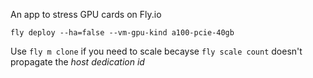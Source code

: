 An app to stress GPU cards on Fly.io

```
fly deploy --ha=false --vm-gpu-kind a100-pcie-40gb
```

Use `fly m clone` if you need to scale becayse `fly scale count` doesn't propagate the _host dedication id_
